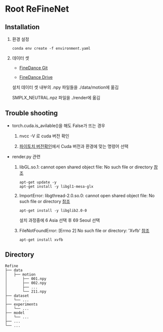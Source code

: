 # Root ReFineNet

## Installation

1. 환경 설정
    
    ```
    conda env create -f environment.yaml
    ```

2. 데이터 셋  

    - [FineDance Git](https://github.com/li-ronghui/FineDance/)

    - [FineDance Drive](https://drive.google.com/file/d/1zQvWG9I0H4U3Zrm8d_QD_ehenZvqfQfS/view)

    설치 데이터 셋 내부의 .npy 파일들을 ./data/motion에 옮김

    SMPLX_NEUTRAL.npz 파일을 ./render에 옮김

## Trouble shooting

- torch.cuda.is_avilable()을 해도 False가 뜨는 경우

    1. nvcc -V 로 cuda 버전 확인

    2. [파이토치 버전확인](https://pytorch.org/get-started/previous-versions/)에서 Cuda 버전과 환경에 맞는 명령어 선택

- render.py 관련

    1. libGL.so.1: cannot open shared object file: No such file or directory [참조](https://yuevelyne.tistory.com/entry/OpenCV-ImportError-libGLso1-cannot-open-shared-object-file-No-such-file-or-directory)
    
        ```
        apt-get update -y
        apt-get install -y libgl1-mesa-glx
        ```

    2. ImportError: libgthread-2.0.so.0: cannot open shared object file: No such file or directory [참조](https://yuevelyne.tistory.com/entry/OpenCV-ImportError-libGLso1-cannot-open-shared-object-file-No-such-file-or-directory)

        ```
        apt-get install -y libglib2.0-0
        ```
        설치 과정중에 6 Asia 선택 후 69 Seoul 선택 

    3. FileNotFoundError: [Errno 2] No such file or directory: 'Xvfb' [참조](https://stackoverflow.com/questions/32173839/easyprocess-easyprocesscheckinstallederror-cmd-xvfb-help-oserror-errno)

        ```
        apt-get install xvfb
        ```

## Directory

    Refine
    ├── data
    │   ├── motion
    │       ├── 001.npy
    │       ├── 002.npy
    │       ├── ...
    │       └── 211.npy
    ├── dataset
    │   └── ...
    ├── experiments
    │   └── ...
    ├── model
    │   └── ...
    ├── ...
    └── ...
